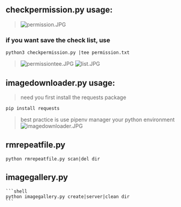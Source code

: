 ## checkpermission.py usage:
   > ![permission.JPG](https://i.loli.net/2018/06/03/5b13a011a2d5c.jpg)
### if you want save the check list, use
   ```shell
   python3 checkpermission.py |tee permission.txt
   ```
   > ![permissiontee.JPG](https://i.loli.net/2018/06/03/5b13a011a5b78.jpg)
   > ![list.JPG](https://i.loli.net/2018/06/03/5b13a011a2e9d.jpg)

## imagedownloader.py usage:
> need you first install the requests package
```shell
pip install requests
```
> best practice is use pipenv manager your python environment
![imagedownloader.JPG](https://i.loli.net/2018/06/03/5b13a24ca7657.jpg)

## rmrepeatfile.py
 
   ```shell
   python rmrepeatfile.py scan|del dir
   ```

## imagegallery.py

    ```shell
    python imagegallery.py create|server|clean dir
    ```
